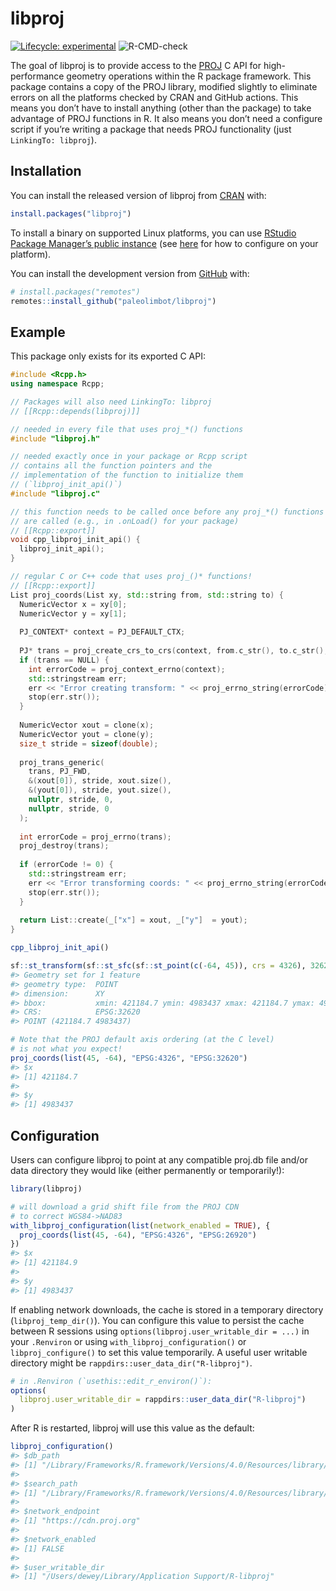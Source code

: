 
<!-- README.md is generated from README.Rmd. Please edit that file -->

# libproj

<!-- badges: start -->

[![Lifecycle:
experimental](https://img.shields.io/badge/lifecycle-experimental-orange.svg)](https://www.tidyverse.org/lifecycle/#experimental)
![R-CMD-check](https://github.com/paleolimbot/libproj/workflows/R-CMD-check/badge.svg)
<!-- badges: end -->

The goal of libproj is to provide access to the [PROJ](https://proj.org)
C API for high-performance geometry operations within the R package
framework. This package contains a copy of the PROJ library, modified
slightly to eliminate errors on all the platforms checked by CRAN and
GitHub actions. This means you don’t have to install anything (other
than the package) to take advantage of PROJ functions in R. It also
means you don’t need a configure script if you’re writing a package that
needs PROJ functionality (just `LinkingTo: libproj`).

## Installation

You can install the released version of libproj from
[CRAN](https://cran.r-project.org/) with:

``` r
install.packages("libproj")
```

To install a binary on supported Linux platforms, you can use [RStudio
Package Manager’s public instance](https://packagemanager.rstudio.com/)
(see
[here](https://packagemanager.rstudio.com/client/#/repos/1/overview) for
how to configure on your platform).

You can install the development version from
[GitHub](https://github.com/) with:

``` r
# install.packages("remotes")
remotes::install_github("paleolimbot/libproj")
```

## Example

This package only exists for its exported C API:

``` cpp
#include <Rcpp.h>
using namespace Rcpp;

// Packages will also need LinkingTo: libproj
// [[Rcpp::depends(libproj)]]

// needed in every file that uses proj_*() functions
#include "libproj.h"

// needed exactly once in your package or Rcpp script
// contains all the function pointers and the
// implementation of the function to initialize them
// (`libproj_init_api()`)
#include "libproj.c"

// this function needs to be called once before any proj_*() functions
// are called (e.g., in .onLoad() for your package)
// [[Rcpp::export]]
void cpp_libproj_init_api() {
  libproj_init_api();
}

// regular C or C++ code that uses proj_()* functions!
// [[Rcpp::export]]
List proj_coords(List xy, std::string from, std::string to) {
  NumericVector x = xy[0];
  NumericVector y = xy[1];
  
  PJ_CONTEXT* context = PJ_DEFAULT_CTX;
  
  PJ* trans = proj_create_crs_to_crs(context, from.c_str(), to.c_str(), NULL);
  if (trans == NULL) {
    int errorCode = proj_context_errno(context);
    std::stringstream err;
    err << "Error creating transform: " << proj_errno_string(errorCode);
    stop(err.str());
  }
  
  NumericVector xout = clone(x);
  NumericVector yout = clone(y);
  size_t stride = sizeof(double);
  
  proj_trans_generic(
    trans, PJ_FWD,
    &(xout[0]), stride, xout.size(),
    &(yout[0]), stride, yout.size(),
    nullptr, stride, 0,
    nullptr, stride, 0
  );
  
  int errorCode = proj_errno(trans);
  proj_destroy(trans);
  
  if (errorCode != 0) {
    std::stringstream err;
    err << "Error transforming coords: " << proj_errno_string(errorCode);
    stop(err.str());
  }
  
  return List::create(_["x"] = xout, _["y"]  = yout);
}
```

``` r
cpp_libproj_init_api()

sf::st_transform(sf::st_sfc(sf::st_point(c(-64, 45)), crs = 4326), 32620)
#> Geometry set for 1 feature 
#> geometry type:  POINT
#> dimension:      XY
#> bbox:           xmin: 421184.7 ymin: 4983437 xmax: 421184.7 ymax: 4983437
#> CRS:            EPSG:32620
#> POINT (421184.7 4983437)

# Note that the PROJ default axis ordering (at the C level)
# is not what you expect!
proj_coords(list(45, -64), "EPSG:4326", "EPSG:32620")
#> $x
#> [1] 421184.7
#> 
#> $y
#> [1] 4983437
```

## Configuration

Users can configure libproj to point at any compatible proj.db file
and/or data directory they would like (either permanently or
temporarily\!):

``` r
library(libproj)

# will download a grid shift file from the PROJ CDN
# to correct WGS84->NAD83
with_libproj_configuration(list(network_enabled = TRUE), {
  proj_coords(list(45, -64), "EPSG:4326", "EPSG:26920")
})
#> $x
#> [1] 421184.9
#> 
#> $y
#> [1] 4983437
```

If enabling network downloads, the cache is stored in a temporary
directory (`libproj_temp_dir()`). You can configure this value to
persist the cache between R sessions using
`options(libproj.user_writable_dir = ...)` in your `.Renviron` or using
`with_libproj_configuration()` or `libproj_configure()` to set this
value temporarily. A useful user writable directory might be
`rappdirs::user_data_dir("R-libproj")`.

``` r
# in .Renviron (`usethis::edit_r_environ()`):
options(
  libproj.user_writable_dir = rappdirs::user_data_dir("R-libproj")
)
```

After R is restarted, libproj will use this value as the default:

``` r
libproj_configuration()
#> $db_path
#> [1] "/Library/Frameworks/R.framework/Versions/4.0/Resources/library/libproj/proj/proj.db"
#> 
#> $search_path
#> [1] "/Library/Frameworks/R.framework/Versions/4.0/Resources/library/libproj/proj"
#> 
#> $network_endpoint
#> [1] "https://cdn.proj.org"
#> 
#> $network_enabled
#> [1] FALSE
#> 
#> $user_writable_dir
#> [1] "/Users/dewey/Library/Application Support/R-libproj"
```
